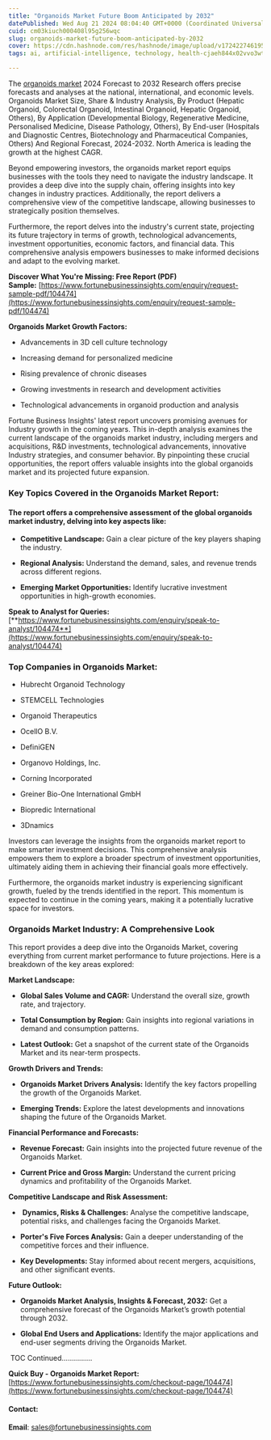 ```yaml
---
title: "Organoids Market Future Boom Anticipated by 2032"
datePublished: Wed Aug 21 2024 08:04:40 GMT+0000 (Coordinated Universal Time)
cuid: cm03kiuch000408l95g256wqc
slug: organoids-market-future-boom-anticipated-by-2032
cover: https://cdn.hashnode.com/res/hashnode/image/upload/v1724227461959/907b9b7d-a2a6-4e1b-ad1b-b63e334be4bc.png
tags: ai, artificial-intelligence, technology, health-cjaeh844x02vvo3wtj5r2s75q, healthcare

---
```


The [organoids market](https://www.fortunebusinessinsights.com/organoids-market-104474) 2024 Forecast to 2032 Research offers precise forecasts and analyses at the national, international, and economic levels. Organoids Market Size, Share & Industry Analysis, By Product (Hepatic Organoid, Colorectal Organoid, Intestinal Organoid, Hepatic Organoid, Others), By Application (Developmental Biology, Regenerative Medicine, Personalised Medicine, Disease Pathology, Others), By End-user (Hospitals and Diagnostic Centres, Biotechnology and Pharmaceutical Companies, Others) And Regional Forecast, 2024-2032. North America is leading the growth at the highest CAGR.

Beyond empowering investors, the organoids market report equips businesses with the tools they need to navigate the industry landscape. It provides a deep dive into the supply chain, offering insights into key changes in industry practices. Additionally, the report delivers a comprehensive view of the competitive landscape, allowing businesses to strategically position themselves.

Furthermore, the report delves into the industry's current state, projecting its future trajectory in terms of growth, technological advancements, investment opportunities, economic factors, and financial data. This comprehensive analysis empowers businesses to make informed decisions and adapt to the evolving market.

**Discover What You're Missing: Free Report (PDF) Sample:** [https://www.fortunebusinessinsights.com/enquiry/request-sample-pdf/104474](https://www.fortunebusinessinsights.com/enquiry/request-sample-pdf/104474)

**Organoids Market Growth Factors:**

* Advancements in 3D cell culture technology
    
* Increasing demand for personalized medicine
    
* Rising prevalence of chronic diseases
    
* Growing investments in research and development activities
    
* Technological advancements in organoid production and analysis
    

Fortune Business Insights' latest report uncovers promising avenues for Industry growth in the coming years. This in-depth analysis examines the current landscape of the organoids market industry, including mergers and acquisitions, R&D investments, technological advancements, innovative Industry strategies, and consumer behavior. By pinpointing these crucial opportunities, the report offers valuable insights into the global organoids market and its projected future expansion.

### **Key Topics Covered in the Organoids Market Report:**

#### **The report offers a comprehensive assessment of the global organoids market industry, delving into key aspects like:**

* **Competitive Landscape:** Gain a clear picture of the key players shaping the industry.
    
* **Regional Analysis:** Understand the demand, sales, and revenue trends across different regions.
    
* **Emerging Market Opportunities:** Identify lucrative investment opportunities in high-growth economies.
    

**Speak to Analyst for Queries:** [**https://www.fortunebusinessinsights.com/enquiry/speak-to-analyst/104474**](https://www.fortunebusinessinsights.com/enquiry/speak-to-analyst/104474)

### **Top Companies in Organoids Market:**

* Hubrecht Organoid Technology
    
* STEMCELL Technologies
    
* Organoid Therapeutics
    
* OcellO B.V.
    
* DefiniGEN
    
* Organovo Holdings, Inc.
    
* Corning Incorporated
    
* Greiner Bio-One International GmbH
    
* Biopredic International
    
* 3Dnamics
    

Investors can leverage the insights from the organoids market report to make smarter investment decisions. This comprehensive analysis empowers them to explore a broader spectrum of investment opportunities, ultimately aiding them in achieving their financial goals more effectively.

Furthermore, the organoids market industry is experiencing significant growth, fueled by the trends identified in the report. This momentum is expected to continue in the coming years, making it a potentially lucrative space for investors.

### Organoids Market Industry: A Comprehensive Look

This report provides a deep dive into the Organoids Market, covering everything from current market performance to future projections. Here is a breakdown of the key areas explored:

**Market Landscape:**

* **Global Sales Volume and CAGR:** Understand the overall size, growth rate, and trajectory.
    
* **Total Consumption by Region:** Gain insights into regional variations in demand and consumption patterns.
    
* **Latest Outlook:** Get a snapshot of the current state of the Organoids Market and its near-term prospects.
    

**Growth Drivers and Trends:**

* **Organoids Market Drivers Analysis:** Identify the key factors propelling the growth of the Organoids Market.
    
* **Emerging Trends:** Explore the latest developments and innovations shaping the future of the Organoids Market.
    

**Financial Performance and Forecasts:**

* **Revenue Forecast:** Gain insights into the projected future revenue of the Organoids Market.
    
* **Current Price and Gross Margin:** Understand the current pricing dynamics and profitability of the Organoids Market.
    

**Competitive Landscape and Risk Assessment:**

*  **Dynamics, Risks & Challenges:** Analyse the competitive landscape, potential risks, and challenges facing the Organoids Market.
    
* **Porter's Five Forces Analysis:** Gain a deeper understanding of the competitive forces and their influence.
    
* **Key Developments:** Stay informed about recent mergers, acquisitions, and other significant events.
    

**Future Outlook:**

* **Organoids Market Analysis, Insights & Forecast, 2032:** Get a comprehensive forecast of the Organoids Market’s growth potential through 2032.
    
* **Global End Users and Applications:** Identify the major applications and end-user segments driving the Organoids Market.
    

 TOC Continued……………

**Quick Buy - Organoids Market Report:** [https://www.fortunebusinessinsights.com/checkout-page/104474](https://www.fortunebusinessinsights.com/checkout-page/104474)

#### **Contact:**

**Email**: sales@fortunebusinessinsights.com